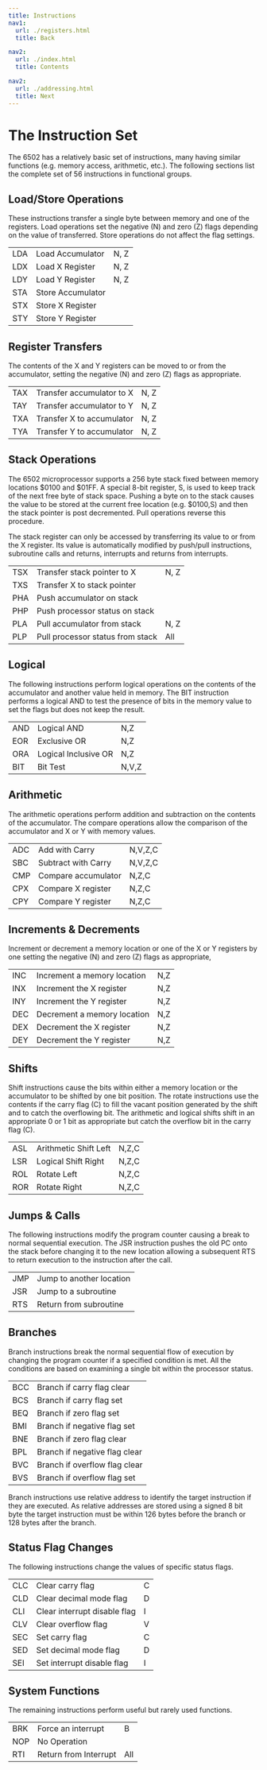 ```yaml
---
title: Instructions
nav1:
  url: ./registers.html
  title: Back

nav2:
  url: ./index.html
  title: Contents

nav2:
  url: ./addressing.html
  title: Next
---
```


# The Instruction Set
The 6502 has a relatively basic set of instructions, many having similar functions (e.g. memory access, arithmetic, etc.). The following sections list the complete set of 56 instructions in functional groups.

## Load/Store Operations
These instructions transfer a single byte between memory and one of the registers. Load operations set the negative (N) and zero (Z) flags depending on the value of transferred. Store operations do not affect the flag settings.

|     |                    |       |
|-----|--------------------|-------|
| LDA | Load Accumulator 	 | N, Z  |
| LDX | Load X Register    | N, Z  |
| LDY | Load Y Register    | N, Z  |
| STA | Store Accumulator  |       |
| STX | Store X Register   |       |
| STY | Store Y Register   |       |

## Register Transfers
The contents of the X and Y registers can be moved to or from the accumulator, setting the negative (N) and zero (Z) flags as appropriate.

|     |                           |      |
|-----|---------------------------|------|
| TAX | Transfer accumulator to X | N, Z |
| TAY | Transfer accumulator to Y | N, Z |
| TXA | Transfer X to accumulator | N, Z |
| TYA | Transfer Y to accumulator | N, Z |

## Stack Operations
The 6502 microprocessor supports a 256 byte stack fixed between memory locations $0100 and $01FF. A special 8-bit register, S, is used to keep track of the next free byte of stack space. Pushing a byte on to the stack causes the value to be stored at the current free location (e.g. $0100,S) and then the stack pointer is post decremented. Pull operations reverse this procedure.

The stack register can only be accessed by transferring its value to or from the X register. Its value is automatically modified by push/pull instructions, subroutine calls and returns, interrupts and returns from interrupts.

|     |                                  |      |
|-----|----------------------------------|------|
| TSX | Transfer stack pointer to X      | N, Z |
| TXS | Transfer X to stack pointer      |      |
| PHA | Push accumulator on stack        |      |
| PHP | Push processor status on stack 	 |      |
| PLA | Pull accumulator from stack      | N, Z |
| PLP | Pull processor status from stack | All  |

## Logical
The following instructions perform logical operations on the contents of the accumulator and another value held in memory. The BIT instruction performs a logical AND to test the presence of bits in the memory value to set the flags but does not keep the result.

|     |                      |       |
|-----|----------------------|-------|
| AND | Logical AND          | N,Z   |
| EOR | Exclusive OR         | N,Z   |
| ORA | Logical Inclusive OR | N,Z   |
| BIT | Bit Test             | N,V,Z |

## Arithmetic
The arithmetic operations perform addition and subtraction on the contents of the accumulator. The compare operations allow the comparison of the accumulator and X or Y with memory values.

|     |                     |         |
|-----|---------------------|---------|
| ADC | Add with Carry      | N,V,Z,C |
| SBC | Subtract with Carry | N,V,Z,C |
| CMP | Compare accumulator | N,Z,C   |
| CPX | Compare X register  | N,Z,C   |
| CPY | Compare Y register  | N,Z,C   |

## Increments & Decrements
Increment or decrement a memory location or one of the X or Y registers by one setting the negative (N) and zero (Z) flags as appropriate,

|     |                             |     |
|-----|-----------------------------|-----|
| INC | Increment a memory location | N,Z |
| INX | Increment the X register    | N,Z |
| INY | Increment the Y register    | N,Z |
| DEC | Decrement a memory location | N,Z |
| DEX | Decrement the X register    | N,Z |
| DEY | Decrement the Y register    | N,Z |

## Shifts
Shift instructions cause the bits within either a memory location or the accumulator to be shifted by one bit position. The rotate instructions use the contents if the carry flag (C) to fill the vacant position generated by the shift and to catch the overflowing bit. The arithmetic and logical shifts shift in an appropriate 0 or 1 bit as appropriate but catch the overflow bit in the carry flag (C).

|     |                       |       |
|-----|-----------------------|-------|
| ASL | Arithmetic Shift Left | N,Z,C |
| LSR | Logical Shift Right   | N,Z,C |
| ROL | Rotate Left           | N,Z,C |
| ROR | Rotate Right          | N,Z,C |

## Jumps & Calls
The following instructions modify the program counter causing a break to normal sequential execution. The JSR instruction pushes the old PC onto the stack before changing it to the new location allowing a subsequent RTS to return execution to the instruction after the call.

|     |                          |
|-----|--------------------------|
| JMP | Jump to another location |
| JSR | Jump to a subroutine     |
| RTS | Return from subroutine   |

## Branches
Branch instructions break the normal sequential flow of execution by changing the program counter if a specified condition is met. All the conditions are based on examining a single bit within the processor status.

|     |                                |
|-----|--------------------------------|
| BCC | Branch if carry flag clear     |
| BCS | Branch if carry flag set       |
| BEQ | Branch if zero flag set        |
| BMI | Branch if negative flag set    |
| BNE | Branch if zero flag clear      |
| BPL | Branch if negative flag clear  |
| BVC | Branch if overflow flag clear  |
| BVS | Branch if overflow flag set    |

Branch instructions use relative address to identify the target instruction if they are executed. As relative addresses are stored using a signed 8 bit byte the target instruction must be within 126 bytes before the branch or 128 bytes after the branch.

## Status Flag Changes
The following instructions change the values of specific status flags.

|     |                              |   |
|-----|------------------------------|---|
| CLC | Clear carry flag             | C |
| CLD | Clear decimal mode flag      | D |
| CLI | Clear interrupt disable flag | I |
| CLV | Clear overflow flag          | V |
| SEC | Set carry flag               | C |
| SED | Set decimal mode flag        | D |
| SEI | Set interrupt disable flag   | I |

## System Functions
The remaining instructions perform useful but rarely used functions.

|     |                       |     |
|-----|-----------------------|-----|
| BRK | Force an interrupt    | B   |
| NOP | No Operation          |     |
| RTI | Return from Interrupt | All |


